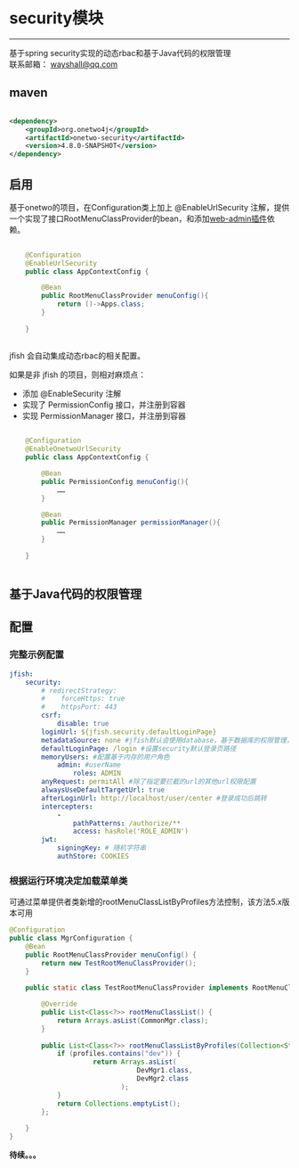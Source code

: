 # security模块
------
基于spring security实现的动态rbac和基于Java代码的权限管理   
联系邮箱：  wayshall@qq.com

   

## maven
```xml

<dependency>
    <groupId>org.onetwo4j</groupId>
    <artifactId>onetwo-security</artifactId>
    <version>4.8.0-SNAPSHOT</version>
</dependency>
```

## 启用
基于onetwo的项目，在Configuration类上加上 @EnableUrlSecurity 注解，提供一个实现了接口RootMenuClassProvider的bean，和添加[web-admin插件](https://github.com/wayshall/onetwo/blob/master/core/plugins/web-admin)依赖。   
```java     
  
	@Configuration
	@EnableUrlSecurity
	public class AppContextConfig {

		@Bean
		public RootMenuClassProvider menuConfig(){
			return ()->Apps.class;
		}
	
	}   
   
```

jfish 会自动集成动态rbac的相关配置。
  
如果是非 jfish 的项目，则相对麻烦点：
- 添加 @EnableSecurity 注解
- 实现了 PermissionConfig 接口，并注册到容器
- 实现 PermissionManager 接口，并注册到容器

```java     
  
	@Configuration
	@EnableOnetwoUrlSecurity
	public class AppContextConfig {

		@Bean
		public PermissionConfig menuConfig(){
			……
		}

		@Bean
		public PermissionManager permissionManager(){
			……
		}
	
	}   
   
```

## 基于Java代码的权限管理 


## 配置

### 完整示例配置
```yaml
jfish: 
    security: 
        # redirectStrategy: 
        #    forceHttps: true
        #    httpsPort: 443
        csrf: 
            disable: true
        loginUrl: ${jfish.security.defaultLoginPage}
        metadataSource: none #jfish默认会使用database，基于数据库的权限管理，否则设置为none
        defaultLoginPage: /login #设置security默认登录页路径
        memoryUsers: #配置基于内存的用户角色
            admin: #userName
                roles: ADMIN
        anyRequest: permitAll #除了指定要拦截的url的其他url权限配置
        alwaysUseDefaultTargetUrl: true
        afterLoginUrl: http://localhost/user/center #登录成功后跳转
        intercepters: 
            -
                pathPatterns: /authorize/** 
                access: hasRole('ROLE_ADMIN')
        jwt: 
            signingKey: # 随机字符串
            authStore: COOKIES
```

### 根据运行环境决定加载菜单类

可通过菜单提供者类新增的rootMenuClassListByProfiles方法控制，该方法5.x版本可用

```Java
@Configuration
public class MgrConfiguration {
    @Bean
    public RootMenuClassProvider menuConfig() {
        return new TestRootMenuClassProvider();
    }
    
    public static class TestRootMenuClassProvider implements RootMenuClassProvider {

        @Override
        public List<Class<?>> rootMenuClassList() {
            return Arrays.asList(CommonMgr.class);
        }
        
        public List<Class<?>> rootMenuClassListByProfiles(Collection<String> profiles) {
            if (profiles.contains("dev")) {
                     return Arrays.asList(
                                DevMgr1.class, 
                                DevMgr2.class
                            );
            }
            return Collections.emptyList();
        };
        
    }
}
```


**待续。。。**




